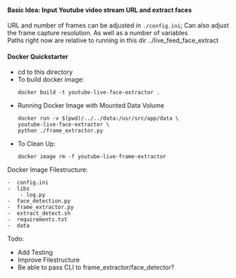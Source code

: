 #### Basic Idea: Input Youtube video stream URL and extract faces
URL and number of frames can be adjusted in `./config.ini`; 
Can also adjust the frame capture resolution. As well as a number of variables
<br>
Paths right now are relative to running in this dir ../live_feed_face_extract

#### Docker Quickstarter

-  cd to this directory
-  To build docker image: 
    ```
    docker build -t youtube-live-face-extractor .
    ```
-  Running Docker Image with Mounted Data Volume
    ```
    docker run -v $(pwd)/../../data:/usr/src/app/data \
    youtube-live-face-extractor \
    python ./frame_extractor.py
    ```
-  To Clean Up: 
    ```
    docker image rm -f youtube-live-frame-extractor
    ```


Docker Image Filestructure:
```
-  config.ini
-  libs
    - log.py
-  face_detection.py
-  frame_extractor.py
-  extract_detect.sh
-  requirements.txt
-  data
```

Todo:
-  Add Testing
-  Improve Filestructure
-  Be able to pass CLI to frame_extractor/face_detector?